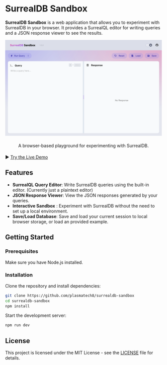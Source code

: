 # SurrealDB Sandbox

**SurrealDB Sandbox** is a web application that allows you to experiment with SurrealDB in your browser. It provides a SurrealQL editor for writing queries and a JSON response viewer to see the results.

![screenshot](static/screenshot.png)

<div align="center"><span style="display: block; margin: 20px auto; max-width: 600px">A browser-based playground for experimenting with SurrealDB.</span></div>


▶ [Try the Live Demo](https://surrealdb-sandbox.pages.dev/)


## Features

- **SurrealQL Query Editor**: Write SurrealDB queries using the built-in editor. (Currently just a plaintext editor)
- **JSON Response Viewer**: View the JSON responses generated by your queries.
- **Interactive Sandbox** : Experiment with SurrealDB without the need to set up a local environment.
- **Save/Load Database**: Save and load your current session to local browser storage, or load an provided example.

## Getting Started

### Prerequisites

Make sure you have Node.js installed.

### Installation

Clone the repository and install dependencies:
```bash
git clone https://github.com/plasmatech8/surrealdb-sandbox
cd surrealdb-sandbox
npm install
```

Start the development server:
```bash
npm run dev
```

## License

This project is licensed under the MIT License - see the [LICENSE](LICENSE) file for details.
